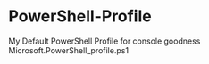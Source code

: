 PowerShell-Profile
==================

My Default PowerShell Profile for console goodness
Microsoft.PowerShell_profile.ps1
